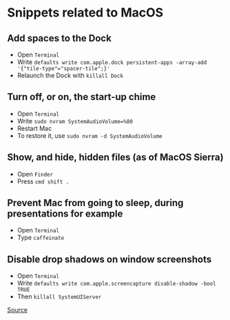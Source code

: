 # Snippets related to MacOS

## Add spaces to the Dock

- Open `Terminal`
- Write `defaults write com.apple.dock persistent-apps -array-add '{"tile-type"="spacer-tile";}'`
- Relaunch the Dock with `killall Dock`

## Turn off, or on, the start-up chime

- Open `Terminal`
- Write `sudo nvram SystemAudioVolume=%80`
- Restart Mac
- To restore it, use `sudo nvram -d SystemAudioVolume`

## Show, and hide, hidden files (as of MacOS Sierra)

- Open `Finder`
- Press `cmd shift .`
  
## Prevent Mac from going to sleep, during presentations for example

- Open `Terminal`
- Type `caffeinate`
    
## Disable drop shadows on window screenshots
    
- Open `Terminal`
- Write `defaults write com.apple.screencapture disable-shadow -bool TRUE`
- Then `killall SystemUIServer`

[Source](https://matthewpalmer.net/blog/2018/04/14/ultimate-pro-guide-best-secret-mac-features/index.html#match-the-desktop-background-colour-to-the-dark-menu-bar)
